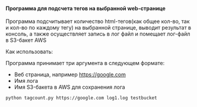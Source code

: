 #### Программа для подсчета тегов на выбранной web-странице
Программа подсчитывает количество html-тегов(как общее кол-во, так и кол-во по каждому тегу) на выбранной странице, выводит результат в консоль, а также осуществляет запись в лог файл и помещает лог-файл в S3-бакет AWS

Как использовать:

Программа принимает три аргумента в следующем формате:
 - Веб страница, например https://google.com
 - Имя лога
 - Имя S3-бакета в AWS для сохранения лога
```buildoutcfg
python tagcount.py https://google.com log1.log testbucket
```
